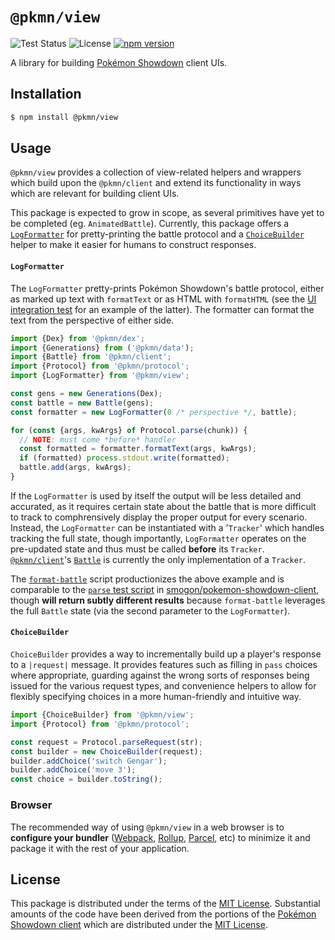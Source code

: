 # `@pkmn/view`

![Test Status](https://github.com/pkmn/ps/workflows/Tests/badge.svg)
![License](https://img.shields.io/badge/License-MIT-blue.svg)
[![npm version](https://img.shields.io/npm/v/@pkmn/view.svg)](https://www.npmjs.com/package/@pkmn/view)

A library for building [Pokémon Showdown](https://pokemonshowdown.com) client UIs.

## Installation

```sh
$ npm install @pkmn/view
```

## Usage

`@pkmn/view` provides a collection of view-related helpers and wrappers which build upon the
`@pkmn/client` and extend its functionality in ways which are relevant for building client UIs.

This package is expected to grow in scope, as several primitives have yet to be completed (eg.
`AnimatedBattle`). Currently, this package offers a [`LogFormatter`](#LogFormatter) for
pretty-printing the battle protocol and a [`ChoiceBuilder`](#ChoiceBuilder) helper to make it
easier for humans to construct responses.

#### `LogFormatter`

The `LogFormatter` pretty-prints Pokémon Showdown's battle protocol, either as marked up text with
`formatText` or as HTML with `formatHTML` (see the [UI integration
test](../integration/src/ui/index.ts) for an example of the latter). The formatter can format the
text from the perspective of either side.

```ts
import {Dex} from '@pkmn/dex';
import {Generations} from ('@pkmn/data');
import {Battle} from '@pkmn/client';
import {Protocol} from '@pkmn/protocol';
import {LogFormatter} from '@pkmn/view';

const gens = new Generations(Dex);
const battle = new Battle(gens);
const formatter = new LogFormatter(0 /* perspective */, battle);

for (const {args, kwArgs} of Protocol.parse(chunk)) {
  // NOTE: must come *before* handler
  const formatted = formatter.formatText(args, kwArgs);
  if (formatted) process.stdout.write(formatted);
  battle.add(args, kwArgs);
}
```

If the `LogFormatter` is used by itself the output will be less detailed and accurated, as it
requires certain state about the battle that is more difficult to track to comphrensively display
the proper output for every scenario. Instead, the `LogFormatter` can be instantiated with a
'`Tracker`' which handles tracking the full state, though importantly, `LogFormatter` operates on
the pre-updated state and thus must be called **before** its `Tracker`.
[`@pkmn/client`](../client)'s [`Battle`](../client/src/battle.ts) is currently the only
implementation of a `Tracker`.

The [`format-battle`](format-battle) script productionizes the above example and is comparable to
the [`parse` test script](https://github.com/smogon/pokemon-showdown-client/blob/master/test/parse)
in [smogon/pokemon-showdown-client](https://github.com/smogon/pokemon-showdown-client), though
**will return subtly different results** because `format-battle` leverages the full `Battle` state (via the second parameter to the `LogFormatter`).

#### `ChoiceBuilder`

`ChoiceBuilder` provides a way to incrementally build up a player's response to a `|request|`
message. It provides features such as filling in `pass` choices where appropriate, guarding against
the wrong sorts of responses being issued for the various request types, and convenience helpers to
allow for flexibly specifying choices in a more human-friendly and intuitive way.

```ts
import {ChoiceBuilder} from '@pkmn/view';
import {Protocol} from '@pkmn/protocol';

const request = Protocol.parseRequest(str);
const builder = new ChoiceBuilder(request);
builder.addChoice('switch Gengar');
builder.addChoice('move 3');
const choice = builder.toString();
```

### Browser

The recommended way of using `@pkmn/view` in a web browser is to **configure your bundler**
([Webpack](https://webpack.js.org/), [Rollup](https://rollupjs.org/),
[Parcel](https://parceljs.org/), etc) to minimize it and package it with the rest of your
application.

## License

This package is distributed under the terms of the [MIT License](LICENSE). Substantial amounts of
the code have been derived from the portions of the [Pokémon Showdown
client](https://github.com/smogon/pokemon-showdown-client) which are distributed under the [MIT
License](https://github.com/smogon/pokemon-showdown-client/blob/master/src/battle.ts#L6).
